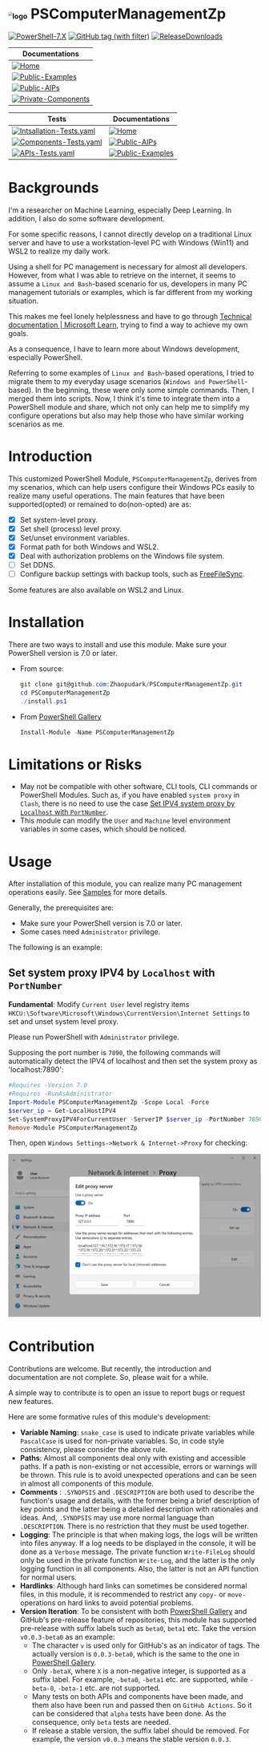 # <img src="https://raw.githubusercontent.com/PowerShell/PowerShell/master/assets/av_colors_128.svg?sanitize=true" alt="logo" style="zoom:50%;" /> PSComputerManagementZp

[![PowerShell-7.X](https://img.shields.io/badge/PowerShell-7.X-blue?logo=powershell)](https://learn.microsoft.com/en-us/powershell/)
[![GitHub tag (with filter)](https://img.shields.io/github/v/tag/Zhaopudark/PSComputerManagementZp)](https://github.com/Zhaopudark/PSComputerManagementZp/tags)
[![ReleaseDownloads](https://img.shields.io/github/downloads/Zhaopudark/PSComputerManagementZp/total.svg?style=flat-square)](https://github.com/Zhaopudark/PSComputerManagementZp/releases)

| Documentations                                               |
| ------------------------------------------------------------ |
| [![Home](https://img.shields.io/badge/Home-Home-blue)](README.md) |
| [![Public-Examples](https://img.shields.io/badge/Public-Examples-royalblue)](Examples/README.md) |
| [![Public-AIPs](https://img.shields.io/badge/Public-AIPs-orange)](Tests/APIs/README.md) |
| [![Private-Components](https://img.shields.io/badge/Private-Components-pink)](Tests/Components/README.md) |



| Tests                                                        | Documentations                                               |
| ------------------------------------------------------------ | ------------------------------------------------------------ |
| [![Intsallation-Tests.yaml](https://github.com/Zhaopudark/PSComputerManagementZp/actions/workflows/Intsallation-Tests.yaml/badge.svg)](https://github.com/Zhaopudark/PSComputerManagementZp/actions) | [![Home](https://img.shields.io/badge/Home-Home-blue)](README.md) |
| [![Components-Tests.yaml](https://github.com/Zhaopudark/PSComputerManagementZp/actions/workflows/Components-Tests.yaml/badge.svg)](https://github.com/Zhaopudark/PSComputerManagementZp/actions) | [![Public-AIPs](https://img.shields.io/badge/Public-AIPs-orange)](Tests/APIs/README.md) |
| [![APIs-Tests.yaml](https://github.com/Zhaopudark/PSComputerManagementZp/actions/workflows/APIs-Tests.yaml/badge.svg)](https://github.com/Zhaopudark/PSComputerManagementZp/actions) | [![Public-Examples](https://img.shields.io/badge/Public-Examples-red)](Examples/README.md) |

# Backgrounds

I'm a researcher on Machine Learning, especially Deep Learning. In addition, I also do some software development. 

For some specific reasons, I cannot directly develop on a traditional Linux server and have to use a workstation-level PC with Windows (Win11) and WSL2 to realize my daily work. 

Using a shell for PC management is necessary for almost all developers. However, from what I was able to retrieve on the internet, it seems to assume a `Linux and Bash`-based scenario for us, developers in many PC management tutorials or examples, which is far different from my working situation.

This makes me feel lonely helplessness and have to go through [Technical documentation | Microsoft Learn](https://learn.microsoft.com/en-us/docs/), trying to find a way to achieve my own goals.

As a consequence, I have to learn more about Windows development, especially PowerShell. 

Referring to some examples of `Linux and Bash`-based operations, I tried to migrate them to my everyday usage scenarios (`Windows and PowerShell`-based). In the beginning, these were only some simple commands. Then, I merged them into scripts. Now, I think it's time to integrate them into a PowerShell module and share, which not only can help me to simplify my configure operations but also may help those who have similar working scenarios as me.  

# Introduction

This customized PowerShell Module, `PSComputerManagementZp`, derives from my scenarios, which can help users configure their Windows PCs easily to realize many useful operations. The main features that have been supported(opted) or remained to do(non-opted) are as:

- [x] Set system-level proxy.
- [x] Set shell (process) level proxy.
- [x] Set/unset environment variables.
- [x] Format path for both Windows and WSL2.
- [x] Deal with authorization problems on the Windows file system.
- [ ] Set DDNS.
- [ ] Configure backup settings with backup tools, such as [FreeFileSync](https://freefilesync.org/download.php).

Some features are also available on WSL2 and Linux.

# Installation
There are two ways to install and use this module. Make sure your PowerShell version is 7.0 or later.

- From source:

  ```powershell
  git clone git@github.com:Zhaopudark/PSComputerManagementZp.git
  cd PSComputerManagementZp
  ./install.ps1
  ```

- From [PowerShell Gallery](https://www.powershellgallery.com/)

  ```powershell
  Install-Module -Name PSComputerManagementZp
  ```

# Limitations or Risks

- May not be compatible with other software, CLI tools, CLI commands or PowerShell Modules. Such as, if you have enabled `system proxy` in `Clash`, there is no need to use the case [Set IPV4 system proxy by `Localhost` with `PortNumber`](#Set-system-proxy-IPV4-by-Localhost-with-PortNumber).
- This module can modify the `User` and `Machine` level environment variables in some cases, which should be noticed.

# Usage

After installation of this module, you can realize many PC management operations easily. See [Samples](Samples.md) for more details.

Generally, the prerequisites are:

- Make sure your PowerShell version is 7.0 or later.
- Some cases need `Administrator` privilege.

The following is an example:

## Set system proxy IPV4 by `Localhost` with `PortNumber`

**Fundamental**: Modify `Current User` level registry items  `HKCU:\Software\Microsoft\Windows\CurrentVersion\Internet Settings` to set and unset system level proxy.

Please run PowerShell with `Administrator` privilege. 

Supposing the port number is `7890`, the following commands will automatically detect the IPV4 of localhost and then set the system proxy as 'localhost:7890':

```powershell
#Requires -Version 7.0
#Requires -RunAsAdministrator
Import-Module PSComputerManagementZp -Scope Local -Force
$server_ip = Get-LocalHostIPV4
Set-SystemProxyIPV4ForCurrentUser -ServerIP $server_ip -PortNumber 7890
Remove-Module PSComputerManagementZp
```

Then, open `Windows Settings->Network & Internet->Proxy` for checking:

<img src="./Assets/README.assets/image-20230703160155455.png" alt="image-20230703160155455" style="zoom:67%;" />

# Contribution

Contributions are welcome. But recently, the introduction and documentation are not complete. So, please wait for a while.

A simple way to contribute is to open an issue to report bugs or request new features.

Here are some formative rules of this module's development:
- **Variable Naming**: `snake_case` is used to indicate private variables while `PascalCase` is used for non-private variables. So, in code style consistency, please consider the above rule.
- **Paths**: Almost all components deal only with existing and accessible paths. If a path is non-existing or not accessible, errors or warnings will be thrown. This rule is to avoid unexpected operations and can be seen in almost all components of this module.
- **Comments** : `.SYNOPSIS` and `.DESCRIPTION` are both used to describe the function's usage and details, with the former being a brief description of key points and the latter being a detailed description with rationales and ideas. And, `.SYNOPSIS` may use more normal language than `.DESCRIPTION`. There is no restriction that they must be used together.
- **Logging**: The principle is that when making logs, the logs will be written into files anyway. If a log needs to be displayed in the console, it will be done as a `Verbose` message. The private function `Write-FileLog` should only be used in the private function `Write-Log`, and the latter is the only logging function in all components. Also, the latter is not an API function for normal users.
- **Hardlinks**: Although hard links can sometimes be considered normal files, in this module, it is recommended to restrict any `copy-` or `move-` operations on hard links to avoid potential problems.
- **Version Iteration**: To be consistent with both [PowerShell Gallery](https://www.powershellgallery.com/) and GitHub's pre-release feature of repositories, this module has supported pre-release with suffix labels such as `beta0`, `beta1` etc. Take the version `v0.0.3-beta0` as an example:
  -  The character `v` is used only for GitHub's as an indicator of tags. The actually version is `0.0.3-beta0`, which is the same to the one in [PowerShell Gallery](https://www.powershellgallery.com/).
  - Only `-betaX`, where `X` is a non-negative integer, is supported as a suffix label. For example, `-beta0`, `-beta1` etc. are supported, while `-beta-0`, `-beta-1` etc. are not supported.
  - Many tests on both APIs and components have been made, and them also have been run and passed then on `GitHub Actions`. So it can be considered that `alpha` tests have been done. As the consequence, only `beta` tests are needed.
  - If release a stable version, the suffix label should be removed. For example, the version `v0.0.3` means the stable version `0.0.3`.
